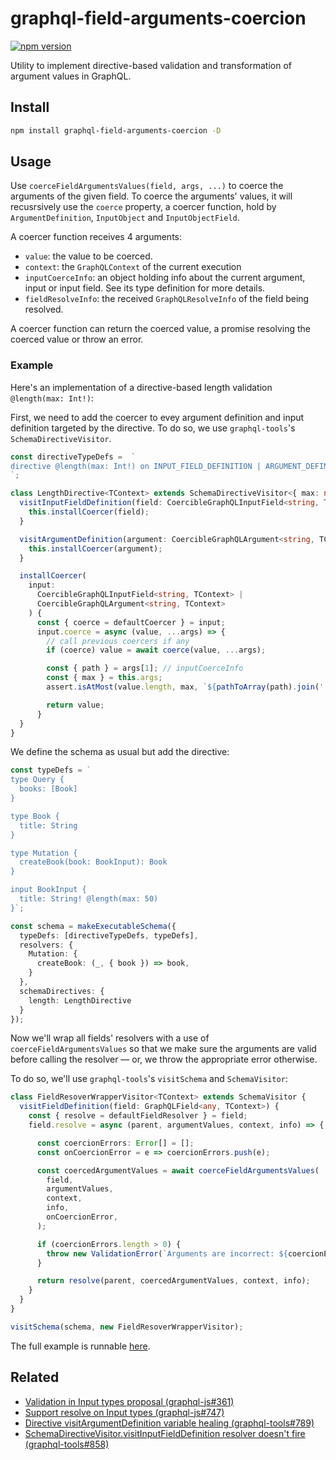 # graphql-field-arguments-coercion

[![npm version](https://badge.fury.io/js/graphql-field-arguments-coercion.svg)](https://badge.fury.io/js/graphql-field-arguments-coercion)

Utility to implement directive-based validation and transformation of argument values in GraphQL. 

## Install

```sh
npm install graphql-field-arguments-coercion -D
```

## Usage

Use `coerceFieldArgumentsValues(field, args, ...)` to coerce the arguments of the given field. To coerce the arguments' values, it will recusrsively use the `coerce` property, a coercer function, hold by `ArgumentDefinition`, `InputObject` and `InputObjectField`.

A coercer function receives 4 arguments:
- `value`: the value to be coerced.
- `context`: the `GraphQLContext` of the current execution
- `inputCoerceInfo`: an object holding info about the current argument, input or input field. See its type definition for more details.
- `fieldResolveInfo`: the received `GraphQLResolveInfo` of the field being resolved.

A coercer function can return the coerced value, a promise resolving the coerced value or throw an error.

### Example
Here's an implementation of a directive-based length validation `@length(max: Int!)`:

First, we need to add the coercer to evey argument definition and input definition targeted by the directive. To do so, we use `graphql-tools`'s `SchemaDirectiveVisitor`.

```ts
const directiveTypeDefs =  `
directive @length(max: Int!) on INPUT_FIELD_DEFINITION | ARGUMENT_DEFINITION
`;

class LengthDirective<TContext> extends SchemaDirectiveVisitor<{ max: number }, TContext> {
  visitInputFieldDefinition(field: CoercibleGraphQLInputField<string, TContext>) {
    this.installCoercer(field);
  }

  visitArgumentDefinition(argument: CoercibleGraphQLArgument<string, TContext>) {
    this.installCoercer(argument);
  }

  installCoercer(
    input: 
      CoercibleGraphQLInputField<string, TContext> |
      CoercibleGraphQLArgument<string, TContext>
    ) {
      const { coerce = defaultCoercer } = input;
      input.coerce = async (value, ...args) => {
        // call previous coercers if any
        if (coerce) value = await coerce(value, ...args);

        const { path } = args[1]; // inputCoerceInfo
        const { max } = this.args;
        assert.isAtMost(value.length, max, `${pathToArray(path).join('.')} length exceeds ${max}`);

        return value;
      }
  }
}
```

We define the schema as usual but add the directive:

```ts
const typeDefs = `
type Query {
  books: [Book]
}

type Book {
  title: String
}

type Mutation {
  createBook(book: BookInput): Book
}

input BookInput {
  title: String! @length(max: 50)
}`;

const schema = makeExecutableSchema({
  typeDefs: [directiveTypeDefs, typeDefs],
  resolvers: {
    Mutation: {
      createBook: (_, { book }) => book,
    }
  },
  schemaDirectives: {
    length: LengthDirective
  }
});
```

Now we'll wrap all fields' resolvers with a use of `coerceFieldArgumentsValues` so that we make sure the arguments are valid before calling the resolver — or, we throw the appropriate error otherwise.

To do so, we'll use `graphql-tools`'s `visitSchema` and `SchemaVisitor`:

```ts
class FieldResoverWrapperVisitor<TContext> extends SchemaVisitor {
  visitFieldDefinition(field: GraphQLField<any, TContext>) {
    const { resolve = defaultFieldResolver } = field;
    field.resolve = async (parent, argumentValues, context, info) => {

      const coercionErrors: Error[] = [];
      const onCoercionError = e => coercionErrors.push(e);

      const coercedArgumentValues = await coerceFieldArgumentsValues(
        field,
        argumentValues,
        context,
        info,
        onCoercionError,
      );

      if (coercionErrors.length > 0) {
        throw new ValidationError(`Arguments are incorrect: ${coercionErrors.join(',')}`);
      }

      return resolve(parent, coercedArgumentValues, context, info);
    }
  }
}

visitSchema(schema, new FieldResoverWrapperVisitor);
```

The full example is runnable [here](https://codesandbox.io/s/graphql-field-arguments-coercion-usage-gjppl?file=/index.ts).


## Related

- [Validation in Input types proposal (graphql-js#361)](https://github.com/graphql/graphql-js/issues/361)
- [Support resolve on Input types (graphql-js#747)](https://github.com/graphql/graphql-js/issues/747)
- [Directive visitArgumentDefinition variable healing (graphql-tools#789)](https://github.com/ardatan/graphql-tools/issues/789)
- [SchemaDirectiveVisitor.visitInputFieldDefinition resolver doesn't fire (graphql-tools#858)](https://github.com/ardatan/graphql-tools/issues/858)
